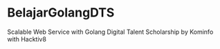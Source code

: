 # BelajarGolangDTS
Scalable Web Service with Golang Digital Talent Scholarship by Kominfo with Hacktiv8
